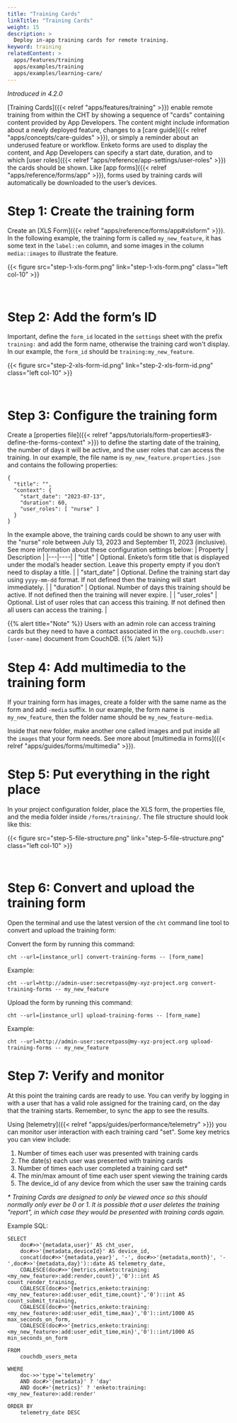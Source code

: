 ```yaml
---
title: "Training Cards"
linkTitle: "Training Cards"
weight: 15
description: >
  Deploy in-app training cards for remote training.
keyword: training
relatedContent: >
  apps/features/training
  apps/examples/training
  apps/examples/learning-care/
---
```

_Introduced in 4.2.0_

[Training Cards]({{< relref "apps/features/training" >}}) enable remote training from within the CHT by showing a sequence of "cards" containing content provided by App Developers. The content might include information about a newly deployed feature, changes to a [care guide]({{< relref "apps/concepts/care-guides" >}}), or simply a reminder about an underused feature or workflow. Enketo forms are used to display the content, and App Developers can specify a start date, duration, and to which [user roles]({{< relref "apps/reference/app-settings/user-roles" >}}) the cards should be shown. Like [app forms]({{< relref "apps/reference/forms/app" >}}), forms used by training cards will automatically be downloaded to the user’s devices.

# Step 1: Create the training form

Create an [XLS Form]({{< relref "apps/reference/forms/app#xlsform" >}}). In the following example, the training form is called `my_new_feature`, it has some text in the `label::en` column, and some images in the column `media::images` to illustrate the feature.

{{< figure src="step-1-xls-form.png" link="step-1-xls-form.png" class="left col-10" >}}

<br clear="all">

# Step 2: Add the form’s ID

Important, define the `form_id` located in the `settings` sheet with the prefix `training:` and add the form name, otherwise the training card won't display. In our example, the `form_id` should be `training:my_new_feature`.

{{< figure src="step-2-xls-form-id.png" link="step-2-xls-form-id.png" class="left col-10" >}}

<br clear="all">

# Step 3: Configure the training form

Create a [properties file]({{< relref "apps/tutorials/form-properties#3-define-the-forms-context" >}}) to define the starting date of the training, the number of days it will be active, and the user roles that can access the training. In our example, the file name is `my_new_feature.properties.json` and contains the following properties: 

```
{
  "title": "",
  "context": {
    "start_date": "2023-07-13",
    "duration": 60,
    "user_roles": [ "nurse" ]
  }
}
```

In the example above, the training cards could be shown to any user with the "nurse" role between July 13, 2023 and September 11, 2023 (inclusive). See more information about these configuration settings below: 
| Property | Description |
|---|----|
| "title" | Optional. Enketo’s form title that is displayed under the modal’s header section. Leave this property empty if you don’t need to display a title. |
| "start_date" | Optional. Define the training start day using `yyyy-mm-dd` format. If not defined then the training will start immediately. |
| "duration" | Optional. Number of days this training should be active. If not defined then the training will never expire. |
| "user_roles" | Optional. List of user roles that can access this training. If not defined then all users can access the training. |

{{% alert title="Note" %}} Users with an admin role can access training cards but they need to have a contact associated in the `org.couchdb.user:[user-name]` document from CouchDB. {{% /alert %}}

# Step 4: Add multimedia to the training form

If your training form has images, create a folder with the same name as the form and add `-media` suffix. In our example, the form name is `my_new_feature`, then the folder name should be `my_new_feature-media`.

Inside that new folder, make another one called images and put inside all the `images` that your form needs. See more about [multimedia in forms]({{< relref "apps/guides/forms/multimedia" >}}).

# Step 5: Put everything in the right place

In your project configuration folder, place the XLS form, the properties file, and the media folder inside `/forms/training/`. The file structure should look like this:

{{< figure src="step-5-file-structure.png" link="step-5-file-structure.png" class="left col-10" >}}

<br clear="all">

# Step 6: Convert and upload the training form

Open the terminal and use the latest version of the `cht` command line tool to convert and upload the training form:

Convert the form by running this command:

```
cht --url=[instance_url] convert-training-forms -- [form_name]
```

Example:

```
cht --url=http://admin-user:secretpass@my-xyz-project.org convert-training-forms -- my_new_feature
```

Upload the form by running this command:

```
cht --url=[instance_url] upload-training-forms -- [form_name]
```

Example:
```
cht --url=http://admin-user:secretpass@my-xyz-project.org upload-training-forms -- my_new_feature
```

# Step 7: Verify and monitor

At this point the training cards are ready to use. You can verify by logging in with a user that has a valid role assigned for the training card, on the day that the training starts. Remember, to sync the app to see the results.

Using [telemetry]({{< relref "apps/guides/performance/telemetry" >}}) you can monitor user interaction with each training card "set". Some key metrics you can view include:

1. Number of times each user was presented with training cards
2. The date(s) each user was presented with training cards
3. Number of times each user completed a training card set*
4. The min/max amount of time each user spent viewing the training cards
5. The device_id of any device from which the user saw the training cards

_* Training Cards are designed to only be viewed once so this should normally only ever be 0 or 1. It is possible that a user deletes the training "report", in which case they would be presented with training cards again._

Example SQL:

```
SELECT 
	doc#>>'{metadata,user}' AS cht_user,
	doc#>>'{metadata,deviceId}' AS device_id,
	concat(doc#>>'{metadata,year}', '-', doc#>>'{metadata,month}', '-',doc#>>'{metadata,day}')::date AS telemetry_date,
	COALESCE(doc#>>'{metrics,enketo:training:<my_new_feature>:add:render,count}','0')::int AS count_render_training,
	COALESCE(doc#>>'{metrics,enketo:training:<my_new_feature>:add:user_edit_time,count}','0')::int AS count_submit_training,
	COALESCE(doc#>>'{metrics,enketo:training:<my_new_feature>:add:user_edit_time,max}','0')::int/1000 AS max_seconds_on_form,		
	COALESCE(doc#>>'{metrics,enketo:training:<my_new_feature>:add:user_edit_time,min}','0')::int/1000 AS min_seconds_on_form
	
FROM 
    couchdb_users_meta
    
WHERE
	doc->>'type'='telemetry'
	AND doc#>'{metadata}' ? 'day'
	AND doc#>'{metrics}' ? 'enketo:training:<my_new_feature>:add:render'

ORDER BY
	telemetry_date DESC
```
